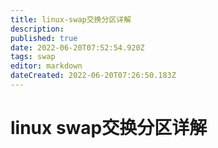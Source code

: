 ```yaml
---
title: linux-swap交换分区详解
description: 
published: true
date: 2022-06-20T07:52:54.920Z
tags: swap
editor: markdown
dateCreated: 2022-06-20T07:26:50.183Z
---
```


# linux swap交换分区详解

